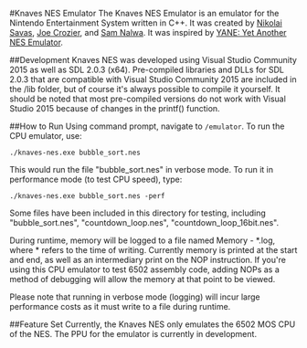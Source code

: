 #Knaves NES Emulator
The Knaves NES Emulator is an emulator for the Nintendo Entertainment System written in C++. It was created by [Nikolai Savas](http://savas.ca), [Joe Crozier](http://joecrozier.ca), and [Sam Nalwa](http://nalwa.ca/). It was inspired by [YANE: Yet Another NES Emulator](http://yanese.com/).

##Development
Knaves NES was developed using Visual Studio Community 2015 as well as SDL 2.0.3 (x64). Pre-compiled libraries and DLLs for SDL 2.0.3 that are compatible with Visual Studio Community 2015 are included in the /lib folder, but of course it's always possible to compile it yourself. It should be noted that most pre-compiled versions do not work with Visual Studio 2015 because of changes in the printf() function. 

##How to Run
Using command prompt, navigate to `/emulator`. To run the CPU emulator, use:

    ./knaves-nes.exe bubble_sort.nes
 
This would run the file "bubble_sort.nes" in verbose mode. To run it in performance mode (to test CPU speed), type:
 

    ./knaves-nes.exe bubble_sort.nes -perf

Some files have been included in this directory for testing, including "bubble_sort.nes", "countdown_loop.nes", "countdown_loop_16bit.nes".

During runtime, memory will be logged to a file named Memory - \*.log, where \* refers to the time of writing. Currently memory is printed at the start and end, as well as an intermediary print on the NOP instruction. If you're using this CPU emulator to test 6502 assembly code, adding NOPs as a method of debugging will allow the memory at that point to be viewed. 

Please note that running in verbose mode (logging) will incur large performance costs as it must write to a file during runtime. 

##Feature Set
Currently, the Knaves NES only emulates the 6502 MOS CPU of the NES. The PPU for the emulator is currently in development.